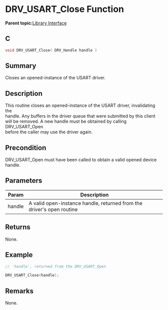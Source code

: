 # DRV\_USART\_Close Function

**Parent topic:**[Library Interface](GUID-80FC4C27-64D2-411F-BE4A-4C4A8BD80604.md)

## C

```c
void DRV_USART_Close( DRV_Handle handle )
```

## Summary

Closes an opened-instance of the USART driver.

## Description

This routine closes an opened-instance of the USART driver, invalidating the<br />handle. Any buffers in the driver queue that were submitted by this client<br />will be removed. A new handle must be obtained by calling DRV\_USART\_Open<br />before the caller may use the driver again.

## Precondition

DRV\_USART\_Open must have been called to obtain a valid opened device handle.

## Parameters

|Param|Description|
|-----|-----------|
|handle|A valid open-instance handle, returned from the driver's open routine|

## Returns

None.

## Example

```c
// 'handle', returned from the DRV_USART_Open

DRV_USART_Close(handle);

```

## Remarks

None.

